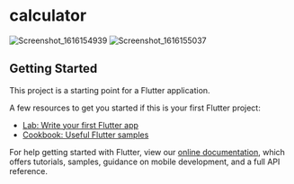 # calculator

![Screenshot_1616154939](https://user-images.githubusercontent.com/80507776/111777136-7793df00-88e5-11eb-95f3-5324fbfbb14c.png)
![Screenshot_1616155037](https://user-images.githubusercontent.com/80507776/111777156-7c589300-88e5-11eb-9d3b-3ffc8321b788.png)

## Getting Started

This project is a starting point for a Flutter application.

A few resources to get you started if this is your first Flutter project:

- [Lab: Write your first Flutter app](https://flutter.dev/docs/get-started/codelab)
- [Cookbook: Useful Flutter samples](https://flutter.dev/docs/cookbook)

For help getting started with Flutter, view our
[online documentation](https://flutter.dev/docs), which offers tutorials,
samples, guidance on mobile development, and a full API reference.

